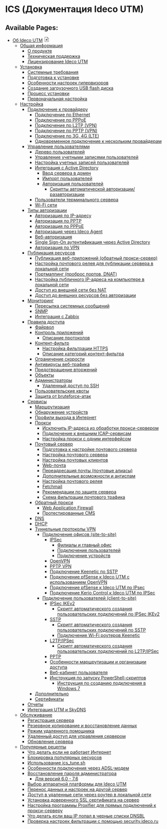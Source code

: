 # ICS (Документация Ideco UTM)

<div id="main-content" class="pageSection">

</div>

  
  

<div class="pageSection">

<div class="pageSectionHeader">

## Available Pages:

</div>

  - [Об Ideco UTM](Об_Ideco_UTM)
    ![](images/icons/contenttypes/home_page_16.png)
      - [Общая информация](Общая_информация)
          - [О продукте](О_продукте)
        <!-- end list -->
          - [Техническая поддержка](Техническая_поддержка)
        <!-- end list -->
          - [Лицензирование Ideco UTM](Лицензирование_Ideco_UTM)
    <!-- end list -->
      - [Установка](Установка)
          - [Системные требования](Системные_требования)
        <!-- end list -->
          - [Подготовка к установке](Подготовка_к_установке)
        <!-- end list -->
          - [Особенности настроек
            гипервизоров](Особенности_настроек_гипервизоров)
        <!-- end list -->
          - [Создание загрузочного USB flash
            диска](Создание_загрузочного_USB_flash_диска)
        <!-- end list -->
          - [Процесс установки](Процесс_установки)
        <!-- end list -->
          - [Первоначальная настройка](Первоначальная_настройка)
    <!-- end list -->
      - [Настройка](Настройка)
          - [Подключение к провайдеру](Подключение_к_провайдеру)
              - [Подключение по Ethernet](Подключение_по_Ethernet)
            <!-- end list -->
              - [Подключение по PPPoE](Подключение_по_PPPoE)
            <!-- end list -->
              - [Подключение по L2TP (VPN)](Подключение_по_L2TP_VPN_)
            <!-- end list -->
              - [Подключение по PPTP (VPN)](Подключение_по_PPTP_VPN_)
            <!-- end list -->
              - [Подключение по 3G, 4G (LTE)](Подключение_по_3G_4G_LTE_)
            <!-- end list -->
              - [Одновременное подключение к нескольким
                провайдерам](Одновременное_подключение_к_нескольким_провайдерам)
        <!-- end list -->
          - [Управление пользователями](Управление_пользователями)
              - [Дерево пользователей](Дерево_пользователей)
            <!-- end list -->
              - [Управление учетными записями
                пользователей](Управление_учетными_записями_пользователей)
            <!-- end list -->
              - [Настройка учетных записей
                пользователей](Настройка_учетных_записей_пользователей)
            <!-- end list -->
              - [Интеграция с Active
                Directory](Интеграция_с_Active_Directory)
                  - [Ввод сервера в домен](Ввод_сервера_в_домен)
                <!-- end list -->
                  - [Импорт пользователей](Импорт_пользователей)
                <!-- end list -->
                  - [Авторизация
                    пользователей](Авторизация_пользователей)
                      - [Скрипты автоматической
                        авторизации/разавторизации](Скрипты_автоматической_авторизации_разавторизации)
            <!-- end list -->
              - [Пользователи терминального
                сервера](Пользователи_терминального_сервера)
            <!-- end list -->
              - [Wi-Fi сети](Wi-Fi_сети)
        <!-- end list -->
          - [Типы авторизации](Типы_авторизации)
              - [Авторизация по IP-адресу](Авторизация_по_IP-адресу)
            <!-- end list -->
              - [Авторизация по PPTP](Авторизация_по_PPTP)
            <!-- end list -->
              - [Авторизация по PPPoE](Авторизация_по_PPPoE)
            <!-- end list -->
              - [Авторизация через Ideco
                Agent](Авторизация_через_Ideco_Agent)
            <!-- end list -->
              - [Веб-авторизация](Веб-авторизация)
            <!-- end list -->
              - [Single Sign-On аутентификация через Active
                Directory](Single_Sign-On_аутентификация_через_Active_Directory)
            <!-- end list -->
              - [Авторизация по VPN](Авторизация_по_VPN)
        <!-- end list -->
          - [Публикация ресурсов](Публикация_ресурсов)
              - [Публикация веб-приложений (обратный
                прокси-сервер)](Публикация_веб-приложений_обратный_прокси-сервер_)
            <!-- end list -->
              - [Настройка почтового релея для публикации сервера в
                локальной
                сети](Настройка_почтового_релея_для_публикации_сервера_в_локальной_сети)
            <!-- end list -->
              - [Портмаппинг (проброс портов,
                DNAT)](Портмаппинг_проброс_портов_DNAT_)
            <!-- end list -->
              - [Настройка публичного IP-адреса на компьютере в
                локальной
                сети](Настройка_публичного_IP-адреса_на_компьютере_в_локальной_сети)
            <!-- end list -->
              - [Доступ из внешней сети без
                NAT](Доступ_из_внешней_сети_без_NAT)
            <!-- end list -->
              - [Доступ до внешних ресурсов без
                авторизации](Доступ_до_внешних_ресурсов_без_авторизации)
        <!-- end list -->
          - [Мониторинг](Мониторинг)
              - [Пересылка системных
                сообщений](Пересылка_системных_сообщений)
            <!-- end list -->
              - [SNMP](SNMP)
            <!-- end list -->
              - [Интеграция с Zabbix](Интеграция_с_Zabbix)
        <!-- end list -->
          - [Правила доступа](Правила_доступа)
              - [Файрвол](Файрвол)
            <!-- end list -->
              - [Контроль приложений](Контроль_приложений)
                  - [Описание протоколов](Описание_протоколов)
            <!-- end list -->
              - [Контент-фильтр](Контент-фильтр)
                  - [Настройка фильтрации
                    HTTPS](Настройка_фильтрации_HTTPS)
                <!-- end list -->
                  - [Описание категорий
                    контент-фильтра](Описание_категорий_контент-фильтра)
            <!-- end list -->
              - [Ограничение скорости](Ограничение_скорости)
            <!-- end list -->
              - [Антивирусы веб-трафика](Антивирусы_веб-трафика)
            <!-- end list -->
              - [Предотвращение вторжений](Предотвращение_вторжений)
            <!-- end list -->
              - [Объекты](Объекты)
            <!-- end list -->
              - [Администраторы](Администраторы)
                  - [Удаленный доступ по SSH](Удаленный_доступ_по_SSH)
            <!-- end list -->
              - [Пользовательские квоты](Пользовательские_квоты)
            <!-- end list -->
              - [Защита от bruteforce-атак](Защита_от_bruteforce-атак)
        <!-- end list -->
          - [Сервисы](Сервисы)
              - [Маршрутизация](Маршрутизация)
            <!-- end list -->
              - [Обнаружение устройств](Обнаружение_устройств)
            <!-- end list -->
              - [Профили выхода в Интернет](Профили_выхода_в_Интернет)
            <!-- end list -->
              - [Прокси](Прокси)
                  - [Исключить IP-адреса из обработки
                    прокси-сервером](Исключить_IP-адреса_из_обработки_прокси-сервером)
                <!-- end list -->
                  - [Подключение к внешним
                    ICAP-сервисам](Подключение_к_внешним_ICAP-сервисам)
                <!-- end list -->
                  - [Настройка прокси с одним
                    интерфейсом](Настройка_прокси_с_одним_интерфейсом)
            <!-- end list -->
              - [Почтовый сервер](Почтовый_сервер)
                  - [Подготовка к настройке почтового
                    сервера](Подготовка_к_настройке_почтового_сервера)
                <!-- end list -->
                  - [Настройка почтового
                    сервера](Настройка_почтового_сервера)
                <!-- end list -->
                  - [Настройка почтовых
                    клиентов](Настройка_почтовых_клиентов)
                <!-- end list -->
                  - [Web-почта](Web-почта)
                <!-- end list -->
                  - [Переадресация почты (почтовые
                    алиасы)](Переадресация_почты_почтовые_алиасы_)
                <!-- end list -->
                  - [Дополнительные возможности и
                    антиспам](Дополнительные_возможности_и_антиспам)
                <!-- end list -->
                  - [Настройка почтового
                    релея](Настройка_почтового_релея)
                <!-- end list -->
                  - [Fetchmail](Fetchmail)
                <!-- end list -->
                  - [Рекомендации по защите
                    сервера](Рекомендации_по_защите_сервера)
                <!-- end list -->
                  - [Схема фильтрации почтового
                    трафика](Схема_фильтрации_почтового_трафика)
            <!-- end list -->
              - [Обратный прокси](Обратный_прокси)
                  - [Web Application Firewall](Web_Application_Firewall)
                <!-- end list -->
                  - [Протестированные CMS](Протестированные_CMS)
            <!-- end list -->
              - [DNS](DNS)
            <!-- end list -->
              - [DHCP](DHCP)
            <!-- end list -->
              - [Туннельные протоколы VPN](Туннельные_протоколы_VPN)
                  - [Подключение офисов
                    (site-to-site)](Подключение_офисов_site-to-site_)
                      - [IPSec](IPSec)
                          - [Филиалы и главный
                            офис](Филиалы_и_главный_офис)
                        <!-- end list -->
                          - [Подключение
                            пользователей](Подключение_пользователей)
                        <!-- end list -->
                          - [Подключение
                            устройств](Подключение_устройств)
                    <!-- end list -->
                      - [OpenVPN](OpenVPN)
                    <!-- end list -->
                      - [PPTP VPN](PPTP_VPN)
                    <!-- end list -->
                      - [Подключение Keenetic по
                        SSTP](Подключение_Keenetic_по_SSTP)
                    <!-- end list -->
                      - [Подключение pfSense к Ideco UTM с
                        использованием
                        OpenVPN](Подключение_pfSense_к_Ideco_UTM_с_использованием_OpenVPN)
                    <!-- end list -->
                      - [Подключение pfSense к Ideco UTM по
                        IPsec](Подключение_pfSense_к_Ideco_UTM_по_IPsec)
                    <!-- end list -->
                      - [Подключение Kerio Control к Ideco UTM по
                        IPSec](Подключение_Kerio_Control_к_Ideco_UTM_по_IPSec)
                <!-- end list -->
                  - [Подключение пользователей
                    (client-to-site)](Подключение_пользователей_client-to-site_)
                      - [IPSec IKEv2](IPSec_IKEv2)
                          - [Скрипт автоматического создания
                            пользовательских подключений по
                            IPSec
                            IKEv2](Скрипт_автоматического_создания_пользовательских_подключений_по_IPSec_IKEv2)
                    <!-- end list -->
                      - [SSTP](SSTP)
                          - [Скрипт автоматического создания
                            пользовательских подключений по
                            SSTP](Скрипт_автоматического_создания_пользовательских_подключений_по_SSTP)
                        <!-- end list -->
                          - [Подключение Wi-Fi роутеров
                            Keenetic](Подключение_Wi-Fi_роутеров_Keenetic)
                    <!-- end list -->
                      - [L2TP/IPSec](L2TP_IPSec)
                          - [Скрипт автоматического создания
                            пользовательских подключений по
                            L2TP/IPSec](Скрипт_автоматического_создания_пользовательских_подключений_по_L2TP_IPSec)
                    <!-- end list -->
                      - [PPTP](PPTP)
                    <!-- end list -->
                      - [Особенности маршрутизации и организации
                        доступа](Особенности_маршрутизации_и_организации_доступа)
                    <!-- end list -->
                      - [Веб-кабинет
                        пользователя](Веб-кабинет_пользователя)
                    <!-- end list -->
                      - [Инструкция по запуску
                        PowerShell-скриптов](Инструкция_по_запуску_PowerShell-скриптов)
                          - [Инструкция по созданию подключения в
                            Windows
                            7](Инструкция_по_созданию_подключения_в_Windows_7)
            <!-- end list -->
              - [Дополнительно](Дополнительно)
            <!-- end list -->
              - [Сертификаты](Сертификаты)
        <!-- end list -->
          - [Отчеты](Отчеты)
        <!-- end list -->
          - [Интеграция UTM и SkyDNS](Интеграция_UTM_и_SkyDNS)
    <!-- end list -->
      - [Обслуживание](Обслуживание)
          - [Регистрация сервера](Регистрация_сервера)
        <!-- end list -->
          - [Резервное копирование и восстановление
            данных](Резервное_копирование_и_восстановление_данных)
        <!-- end list -->
          - [Режим удаленного помощника](Режим_удаленного_помощника)
        <!-- end list -->
          - [Удаленный доступ для управления
            сервером](Удаленный_доступ_для_управления_сервером)
        <!-- end list -->
          - [Обновление сервера](Обновление_сервера)
    <!-- end list -->
      - [Популярные рецепты](Популярные_рецепты)
          - [Что делать если не работает
            Интернет](Что_делать_если_не_работает_Интернет)
        <!-- end list -->
          - [Блокировка популярных
            ресурсов](Блокировка_популярных_ресурсов)
        <!-- end list -->
          - [Использование ics\_tune.sh](Использование_ics_tune.sh)
        <!-- end list -->
          - [Особенности подключения через
            ADSL-модем](Особенности_подключения_через_ADSL-модем)
        <!-- end list -->
          - [Восстановление пароля
            администратора](Восстановление_пароля_администратора)
              - [Для версий 6.0 - 7.6](Для_версий_6.0_-_7.6)
        <!-- end list -->
          - [Выбор аппаратной платформы для Ideco
            UTM](Выбор_аппаратной_платформы_для_Ideco_UTM)
        <!-- end list -->
          - [Перенос данных и настроек на другой
            сервер](Перенос_данных_и_настроек_на_другой_сервер)
        <!-- end list -->
          - [Доступ в удаленные сети через роутер в локальной
            сети](Доступ_в_удаленные_сети_через_роутер_в_локальной_сети)
        <!-- end list -->
          - [Установка доверенного SSL сертификата на
            сервер](Установка_доверенного_SSL_сертификата_на_сервер)
        <!-- end list -->
          - [Настройка программы Proxifier для прямых подключений к
            прокси-серверу](Настройка_программы_Proxifier_для_прямых_подключений_к_прокси-серверу)
        <!-- end list -->
          - [Что делать если ваш IP попал в черные списки
            DNSBL](Что_делать_если_ваш_IP_попал_в_черные_списки_DNSBL)
        <!-- end list -->
          - [Проверка настроек фильтрации с помощью
            security.ideco.ru](Проверка_настроек_фильтрации_с_помощью_security.ideco.ru)

</div>
